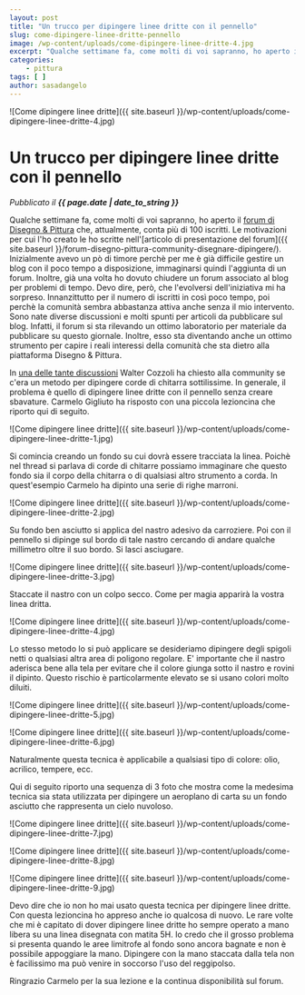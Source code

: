 ```yaml
---
layout: post
title: "Un trucco per dipingere linee dritte con il pennello"
slug: come-dipingere-linee-dritte-pennello
image: /wp-content/uploads/come-dipingere-linee-dritte-4.jpg
excerpt: "Qualche settimane fa, come molti di voi sapranno, ho aperto il forum di Disegno &amp; Pittura che, attualmente, conta più di 100 iscritti. Le motivazioni"
categories:
    - pittura
tags: [ ]
author: sasadangelo
---
```


![Come dipingere linee dritte]({{ site.baseurl }}/wp-content/uploads/come-dipingere-linee-dritte-4.jpg)

# Un trucco per dipingere linee dritte con il pennello
_Pubblicato il **{{ page.date | date_to_string }}**_

Qualche settimane fa, come molti di voi sapranno, ho aperto il [forum di Disegno & Pittura](http://forum.disegnoepittura.it) che, attualmente, conta più di 100 iscritti. Le motivazioni per cui l'ho creato le ho scritte nell'[articolo di presentazione del forum]({{ site.baseurl }}/forum-disegno-pittura-community-disegnare-dipingere/). Inizialmente avevo un pò di timore perchè per me è già difficile gestire un blog con il poco tempo a disposizione, immaginarsi quindi l'aggiunta di un forum. Inoltre, già una volta ho dovuto chiudere un forum associato al blog per problemi di tempo. Devo dire, però, che l'evolversi dell'iniziativa mi ha sorpreso. Innanzittutto per il numero di iscritti in così poco tempo, poi perchè la comunità sembra abbastanza attiva anche senza il mio intervento. Sono nate diverse discussioni e molti spunti per articoli da pubblicare sul blog. Infatti, il forum si sta rilevando un ottimo laboratorio per materiale da pubblicare su questo giornale. Inoltre, esso sta diventando anche un ottimo strumento per capire i reali interessi della comunità che sta dietro alla piattaforma Disegno & Pittura.

In [una delle tante discussioni](http://forum.disegnoepittura.it/viewtopic.php?f=5&t=47) Walter Cozzoli ha chiesto alla community se c'era un metodo per dipingere corde di chitarra sottilissime. In generale, il problema è quello di dipingere linee dritte con il pennello senza creare sbavature. Carmelo Gigliuto ha risposto con una piccola lezioncina che riporto qui di seguito.

![Come dipingere linee dritte]({{ site.baseurl }}/wp-content/uploads/come-dipingere-linee-dritte-1.jpg)

Si comincia creando un fondo su cui dovrà essere tracciata la linea. Poichè nel thread si parlava di corde di chitarre possiamo immaginare che questo fondo sia il corpo della chitarra o di qualsiasi altro strumento a corda. In quest'esempio Carmelo ha dipinto una serie di righe marroni.

![Come dipingere linee dritte]({{ site.baseurl }}/wp-content/uploads/come-dipingere-linee-dritte-2.jpg)

Su fondo ben asciutto si applica del nastro adesivo da carroziere. Poi con il pennello si dipinge sul bordo di tale nastro cercando di andare qualche millimetro oltre il suo bordo. Si lasci asciugare.

![Come dipingere linee dritte]({{ site.baseurl }}/wp-content/uploads/come-dipingere-linee-dritte-3.jpg)

Staccate il nastro con un colpo secco. Come per magia apparirà la vostra linea dritta.

![Come dipingere linee dritte]({{ site.baseurl }}/wp-content/uploads/come-dipingere-linee-dritte-4.jpg)

Lo stesso metodo lo si può applicare se desideriamo dipingere degli spigoli netti o qualsiasi altra area di poligono regolare. E' importante che il nastro aderisca bene alla tela per evitare che il colore giunga sotto il nastro e rovini il dipinto. Questo rischio è particolarmente elevato se si usano colori molto diluiti.

![Come dipingere linee dritte]({{ site.baseurl }}/wp-content/uploads/come-dipingere-linee-dritte-5.jpg)

![Come dipingere linee dritte]({{ site.baseurl }}/wp-content/uploads/come-dipingere-linee-dritte-6.jpg)

Naturalmente questa tecnica è applicabile a qualsiasi tipo di colore: olio, acrilico, tempere, ecc.

Qui di seguito riporto una sequenza di 3 foto che mostra come la medesima tecnica sia stata utilizzata per dipingere un aeroplano di carta su un fondo asciutto che rappresenta un cielo nuvoloso.

![Come dipingere linee dritte]({{ site.baseurl }}/wp-content/uploads/come-dipingere-linee-dritte-7.jpg)

![Come dipingere linee dritte]({{ site.baseurl }}/wp-content/uploads/come-dipingere-linee-dritte-8.jpg)

![Come dipingere linee dritte]({{ site.baseurl }}/wp-content/uploads/come-dipingere-linee-dritte-9.jpg)

Devo dire che io non ho mai usato questa tecnica per dipingere linee dritte. Con questa lezioncina ho appreso anche io qualcosa di nuovo. Le rare volte che mi è capitato di dover dipingere linee dritte ho sempre operato a mano libera su una linea disegnata con matita 5H. Io credo che il grosso problema si presenta quando le aree limitrofe al fondo sono ancora bagnate e non è possibile appoggiare la mano. Dipingere con la mano staccata dalla tela non è facilissimo ma può venire in soccorso l'uso del reggipolso.

Ringrazio Carmelo per la sua lezione e la continua disponibilità sul forum.
